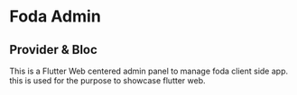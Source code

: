 # Foda Admin

## Provider & Bloc

This is a Flutter Web centered admin panel to manage foda client side app. this is used for the purpose to showcase flutter web.
